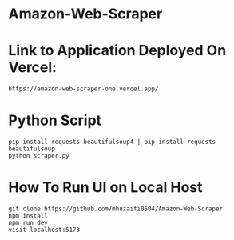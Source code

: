 # Amazon-Web-Scraper


# Link to Application Deployed On Vercel:
```
https://amazon-web-scraper-one.vercel.app/
```

# Python Script
```
pip install requests beautifulsoup4 | pip install requests beautifulsoup
python scraper.py
```

# How To Run UI on Local Host
```
git clone https://github.com/mhuzaifi0604/Amazon-Web-Scraper
npm install
npm run dev
visit localhost:5173
```
